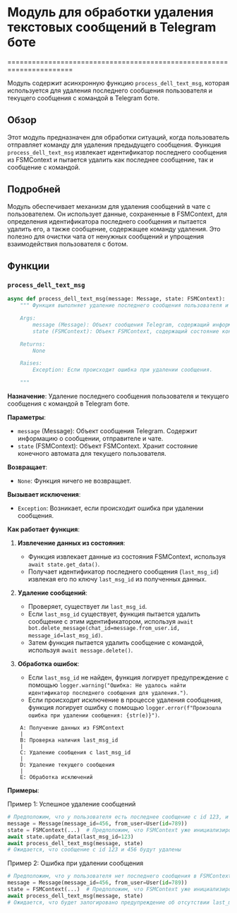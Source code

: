 # Модуль для обработки удаления текстовых сообщений в Telegram боте
======================================================================

Модуль содержит асинхронную функцию `process_dell_text_msg`, которая используется для удаления последнего сообщения пользователя и текущего сообщения с командой в Telegram боте.

## Обзор

Этот модуль предназначен для обработки ситуаций, когда пользователь отправляет команду для удаления предыдущего сообщения. Функция `process_dell_text_msg` извлекает идентификатор последнего сообщения из FSMContext и пытается удалить как последнее сообщение, так и сообщение с командой.

## Подробней

Модуль обеспечивает механизм для удаления сообщений в чате с пользователем. Он использует данные, сохраненные в FSMContext, для определения идентификатора последнего сообщения и пытается удалить его, а также сообщение, содержащее команду удаления. Это полезно для очистки чата от ненужных сообщений и упрощения взаимодействия пользователя с ботом.

## Функции

### `process_dell_text_msg`

```python
async def process_dell_text_msg(message: Message, state: FSMContext):
    """ Функция выполняет удаление последнего сообщения пользователя и текущего сообщения с командой в Telegram боте.

    Args:
        message (Message): Объект сообщения Telegram, содержащий информацию о сообщении, отправителе и чате.
        state (FSMContext): Объект FSMContext, содержащий состояние конечного автомата для текущего пользователя.

    Returns:
        None

    Raises:
        Exception: Если происходит ошибка при удалении сообщения.

    """
```

**Назначение**: Удаление последнего сообщения пользователя и текущего сообщения с командой в Telegram боте.

**Параметры**:

- `message` (Message): Объект сообщения Telegram. Содержит информацию о сообщении, отправителе и чате.
- `state` (FSMContext): Объект FSMContext. Хранит состояние конечного автомата для текущего пользователя.

**Возвращает**:

- `None`: Функция ничего не возвращает.

**Вызывает исключения**:

- `Exception`: Возникает, если происходит ошибка при удалении сообщения.

**Как работает функция**:

1. **Извлечение данных из состояния**:
   - Функция извлекает данные из состояния FSMContext, используя `await state.get_data()`.
   - Получает идентификатор последнего сообщения (`last_msg_id`) извлекая его по ключу `last_msg_id` из полученных данных.

2. **Удаление сообщений**:
   - Проверяет, существует ли `last_msg_id`.
   - Если `last_msg_id` существует, функция пытается удалить сообщение с этим идентификатором, используя `await bot.delete_message(chat_id=message.from_user.id, message_id=last_msg_id)`.
   - Затем функция пытается удалить сообщение с командой, используя `await message.delete()`.

3. **Обработка ошибок**:
   - Если `last_msg_id` не найден, функция логирует предупреждение с помощью `logger.warning("Ошибка: Не удалось найти идентификатор последнего сообщения для удаления.")`.
   - Если происходит исключение в процессе удаления сообщения, функция логирует ошибку с помощью `logger.error(f"Произошла ошибка при удалении сообщения: {str(e)}")`.

```
    A: Получение данных из FSMContext
    |
    B: Проверка наличия last_msg_id
    |
    C: Удаление сообщения с last_msg_id
    |
    D: Удаление текущего сообщения
    |
    E: Обработка исключений
```

**Примеры**:

Пример 1: Успешное удаление сообщений

```python
# Предположим, что у пользователя есть последнее сообщение с id 123, и текущее сообщение с командой имеет id 456
message = Message(message_id=456, from_user=User(id=789))
state = FSMContext(...)  # Предположим, что FSMContext уже инициализирован и содержит данные
await state.update_data(last_msg_id=123)
await process_dell_text_msg(message, state)
# Ожидается, что сообщение с id 123 и 456 будут удалены
```

Пример 2: Ошибка при удалении сообщения

```python
# Предположим, что у пользователя нет последнего сообщения в FSMContext
message = Message(message_id=456, from_user=User(id=789))
state = FSMContext(...)  # Предположим, что FSMContext уже инициализирован, но не содержит данных о последнем сообщении
await process_dell_text_msg(message, state)
# Ожидается, что будет залогировано предупреждение об отсутствии last_msg_id и удалено только текущее сообщение
